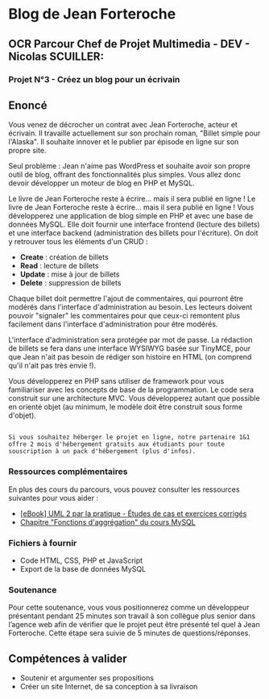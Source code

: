 # Blog de Jean Forteroche
## OCR Parcour Chef de Projet Multimedia - DEV - Nicolas SCUILLER:
### Projet N°3 - Créez un blog pour un écrivain

## Enoncé

Vous venez de décrocher un contrat avec Jean Forteroche, acteur et écrivain. Il travaille actuellement sur son prochain roman, "Billet simple pour l'Alaska". Il souhaite innover et le publier par épisode en ligne sur son propre site.

Seul problème : Jean n'aime pas WordPress et souhaite avoir son propre outil de blog, offrant des fonctionnalités plus simples. Vous allez donc devoir développer un moteur de blog en PHP et MySQL.

Le livre de Jean Forteroche reste à écrire... mais il sera publié en ligne !
Le livre de Jean Forteroche reste à écrire... mais il sera publié en ligne !
Vous développerez une application de blog simple en PHP et avec une base de données MySQL. Elle doit fournir une interface frontend (lecture des billets) et une interface backend (administration des billets pour l'écriture). On doit y retrouver tous les éléments d'un CRUD :

* **Create** : création de billets
* **Read** : lecture de billets
* **Update** : mise à jour de billets
* **Delete** : suppression de billets

Chaque billet doit permettre l'ajout de commentaires, qui pourront être modérés dans l'interface d'administration au besoin.
Les lecteurs doivent pouvoir "signaler" les commentaires pour que ceux-ci remontent plus facilement dans l'interface d'administration pour être modérés.

L'interface d'administration sera protégée par mot de passe. La rédaction de billets se fera dans une interface WYSIWYG basée sur TinyMCE, pour que Jean n'ait pas besoin de rédiger son histoire en HTML (on comprend qu'il n'ait pas très envie !).

Vous développerez en PHP sans utiliser de framework pour vous familiariser avec les concepts de base de la programmation. Le code sera construit sur une architecture MVC. Vous développerez autant que possible en orienté objet (au minimum, le modèle doit être construit sous forme d'objet).

```

Si vous souhaitez héberger le projet en ligne, notre partenaire 1&1 offre 2 mois d'hébergement gratuits aux étudiants pour toute souscription à un pack d'hébergement (plus d'infos).

```

### Ressources complémentaires

En plus des cours du parcours, vous pouvez consulter les ressources suivantes pour vous aider :

* [[eBook] UML 2 par la pratique - Études de cas et exercices corrigés](https://openclassrooms.com/ebooks/uml-2-par-la-pratique-etudes-de-cas-et-exercices-corriges)
* [Chapitre "Fonctions d'aggrégation" du cours MySQL](https://openclassrooms.com/courses/administrez-vos-bases-de-donnees-avec-mysql/fonctions-d-agregation)

### Fichiers à fournir

* Code HTML, CSS, PHP et JavaScript
* Export de la base de données MySQL

### Soutenance

Pour cette soutenance, vous vous positionnerez comme un développeur présentant pendant 25 minutes son travail à son collègue plus senior dans l’agence web afin de vérifier que le projet peut être présenté tel quel à Jean Forteroche. Cette étape sera suivie de 5 minutes de questions/réponses.

## Compétences à valider

* Soutenir et argumenter ses propositions
* Créer un site Internet, de sa conception à sa livraison

